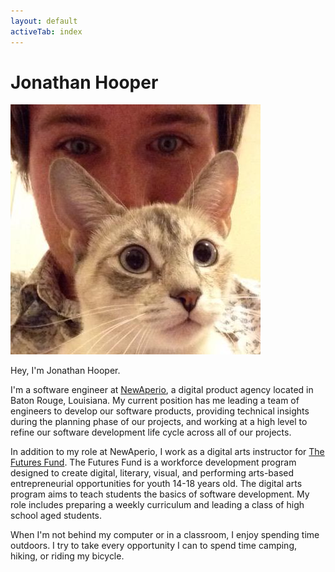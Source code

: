 ```yaml
---
layout: default
activeTab: index
---
```


# Jonathan Hooper

<img src="/images/avatar.jpg"/>

Hey, I'm Jonathan Hooper.

I'm a software engineer at [NewAperio](http://www.newaperio.com), a digital product agency located in Baton Rouge, Louisiana.
My current position has me leading a team of engineers to develop our software products,
providing technical insights during the planning phase of our projects,
and working at a high level to refine our software development life cycle across all of our projects.

In addition to my role at NewAperio, I work as a digital arts instructor for [The Futures Fund](http://www.thefuturesfund.org/).
The Futures Fund is a workforce development program designed to create digital, literary, visual, and performing arts-based entrepreneurial opportunities for youth 14-18 years old.
The digital arts program aims to teach students the basics of software development.
My role includes preparing a weekly curriculum and leading a class of high school aged students.

When I'm not behind my computer or in a classroom, I enjoy spending time outdoors.
I try to take every opportunity I can to spend time camping, hiking, or riding my bicycle.
